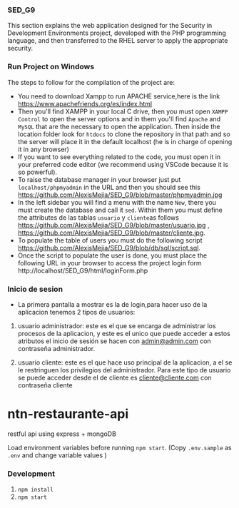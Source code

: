 ### SED_G9

This section explains the web application designed for the Security in Development Environments project, developed with the PHP programming language, and then transferred to the RHEL server to apply the appropriate security.

### Run Project on Windows

The steps to follow for the compilation of the project are:
- You need to download Xampp to run APACHE service,here is the link https://www.apachefriends.org/es/index.html
- Then you'll find XAMPP in your local C drive, then you must open `XAMPP Control` to open the server options and in them you'll find `Apache` and `MySQL` that are the necessary to open the application. Then inside the location folder look for `htdocs` to clone the repository in that path and so the server will place it in the default localhost (he is in charge of opening it in any browser)
- If you want to see everything related to the code, you must open it in your preferred code editor (we recommend using VSCode because it is so powerful).
- To raise the database manager in your browser just put `localhost/phpmyadmin` in the URL and then you should see this  https://github.com/AlexisMejia/SED_G9/blob/master/phpmyadmin.jpg 
- In the left sidebar you will find a menu with the name `New`, there you must create the database and call it `sed`. Within them you must define the attributes de las tablas `usuario` y `cliente`as follows https://github.com/AlexisMejia/SED_G9/blob/master/usuario.jpg , https://github.com/AlexisMejia/SED_G9/blob/master/cliente.jpg.
- To populate the table of users you must do the following script https://github.com/AlexisMejia/SED_G9/blob/db/sql/script.sql.
- Once the script to populate the user is done, you must place the following URL in your browser to access the project login form http://localhost/SED_G9/html/loginForm.php

### Inicio de sesion

- La primera pantalla a mostrar es la de login,para hacer uso de la aplicacion tenemos 2 tipos de usuarios:

1. usuario administrador: este es el que se encarga de administrar los procesos de la aplicacion, y este es el unico que puede acceder a estos
atributos el inicio de sesión se hacen con admin@admin.com con contraseña administrador.

2. usuario cliente: este es el que hace uso principal de la aplicacion, a el se le restringuen los privilegios del administrador. Para este tipo
de usuario se puede acceder desde  el de cliente es cliente@cliente.com con contraseña cliente
# ntn-restaurante-api
restful api using express + mongoDB

Load environment variables before running `npm start`. (Copy `.env.sample` as `.env` and change variable values <if required>)
### Development
1. ```npm install```
2. ```npm start```
